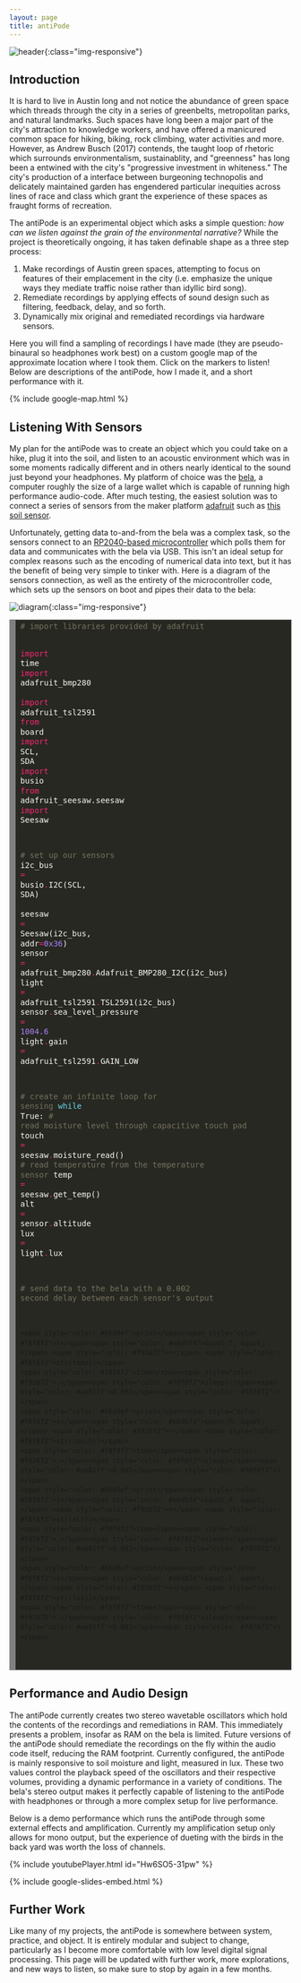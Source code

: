 ```yaml
---
layout: page
title: antiPode
---
```


![header](/assets/grass.jpeg){:class="img-responsive"}

## Introduction

It is hard to live in Austin long and not notice the abundance of green space which threads through the city in a series of greenbelts, metropolitan parks, and natural landmarks.
Such spaces have long been a major part of the city's attraction to knowledge workers, and have offered a manicured common space for hiking, biking, rock climbing, water activities and more.
However, as Andrew Busch (2017) contends, the taught loop of rhetoric which surrounds environmentalism, sustainablity, and "greenness" has long been a entwined with the city's "progressive investment in whiteness." 
The city's production of a interface between burgeoning technopolis and delicately maintained garden has engendered particular inequities across lines of race and class which grant the experience of these spaces as fraught forms of recreation.

The antiPode is an experimental object which asks a simple question: _how can we listen against the grain of the environmental narrative?_
While the project is theoretically ongoing, it has taken definable shape as a three step process: 
1. Make recordings of Austin green spaces, attempting to focus on features of their emplacement in the city (i.e. emphasize the unique ways they mediate traffic noise rather than idyllic bird song). 
2. Remediate recordings by applying effects of sound design such as filtering, feedback, delay, and so forth.
3. Dynamically mix original and remediated recordings via hardware sensors.

Here you will find a sampling of recordings I have made (they are pseudo-binaural so headphones work best) on a custom google map of the approximate location where I took them. 
Click on the markers to listen! 
Below are descriptions of the antiPode, how I made it, and a short performance with it. 

{% include google-map.html %}

## Listening With Sensors

My plan for the antiPode was to create an object which you could take on a hike, plug it into the soil, and listen to an acoustic environment which was in some moments radically different and in others nearly identical to the sound just beyond your headphones.
My platform of choice was the [bela](https://bela.io), a computer roughly the size of a large wallet which is capable of running high performance audio-code. 
After much testing, the easiest solution was to connect a series of sensors from the maker platform [adafruit](https://www.adafruit.com/) such as [this soil sensor](https://www.adafruit.com/product/4026).

Unfortunately, getting data to-and-from the bela was a complex task, so the sensors connect to an [RP2040-based microcontroller](https://www.adafruit.com/product/4884) which polls them for data and communicates with the bela via USB. 
This isn't an ideal setup for complex reasons such as the encoding of numerical data into text, but it has the benefit of being very simple to tinker with. 
Here is a diagram of the sensors connection, as well as the entirety of the microcontroller code, which sets up the sensors on boot and pipes their data to the bela: 


![diagram](/assets/antiPode.jpg){:class="img-responsive"}

<!-- HTML generated using hilite.me --><div style="background: #272822; overflow:auto;width:auto;border:solid gray;border-width:.1em .1em .1em .8em;padding:.2em .6em;"><pre style="margin: 0; line-height: 125%"><span style="color: #75715e"># import libraries provided by adafruit</span>

<span style="color: #f92672">import</span> <span style="color: #f8f8f2">time</span>
<span style="color: #f92672">import</span> <span style="color: #f8f8f2">adafruit_bmp280</span>     
<span style="color: #f92672">import</span> <span style="color: #f8f8f2">adafruit_tsl2591</span>
<span style="color: #f92672">from</span> <span style="color: #f8f8f2">board</span> <span style="color: #f92672">import</span> <span style="color: #f8f8f2">SCL,</span> <span style="color: #f8f8f2">SDA</span>
<span style="color: #f92672">import</span> <span style="color: #f8f8f2">busio</span>
<span style="color: #f92672">from</span> <span style="color: #f8f8f2">adafruit_seesaw.seesaw</span> <span style="color: #f92672">import</span> <span style="color: #f8f8f2">Seesaw</span>

<span style="color: #75715e"># set up our sensors     </span>
<span style="color: #f8f8f2">i2c_bus</span> <span style="color: #f92672">=</span> <span style="color: #f8f8f2">busio</span><span style="color: #f92672">.</span><span style="color: #f8f8f2">I2C(SCL,</span> <span style="color: #f8f8f2">SDA)</span>     
<span style="color: #f8f8f2">seesaw</span> <span style="color: #f92672">=</span> <span style="color: #f8f8f2">Seesaw(i2c_bus,</span> <span style="color: #f8f8f2">addr</span><span style="color: #f92672">=</span><span style="color: #ae81ff">0x36</span><span style="color: #f8f8f2">)</span>
<span style="color: #f8f8f2">sensor</span> <span style="color: #f92672">=</span> <span style="color: #f8f8f2">adafruit_bmp280</span><span style="color: #f92672">.</span><span style="color: #f8f8f2">Adafruit_BMP280_I2C(i2c_bus)</span>
<span style="color: #f8f8f2">light</span> <span style="color: #f92672">=</span> <span style="color: #f8f8f2">adafruit_tsl2591</span><span style="color: #f92672">.</span><span style="color: #f8f8f2">TSL2591(i2c_bus)</span>
<span style="color: #f8f8f2">sensor</span><span style="color: #f92672">.</span><span style="color: #f8f8f2">sea_level_pressure</span> <span style="color: #f92672">=</span> <span style="color: #ae81ff">1004.6</span> 
<span style="color: #f8f8f2">light</span><span style="color: #f92672">.</span><span style="color: #f8f8f2">gain</span> <span style="color: #f92672">=</span> <span style="color: #f8f8f2">adafruit_tsl2591</span><span style="color: #f92672">.</span><span style="color: #f8f8f2">GAIN_LOW</span>

<span style="color: #75715e"># create an infinite loop for sensing</span>
<span style="color: #66d9ef">while</span> <span style="color: #f8f8f2">True:</span>
    <span style="color: #75715e"># read moisture level through capacitive touch pad</span>
    <span style="color: #f8f8f2">touch</span> <span style="color: #f92672">=</span> <span style="color: #f8f8f2">seesaw</span><span style="color: #f92672">.</span><span style="color: #f8f8f2">moisture_read()</span>
    <span style="color: #75715e"># read temperature from the temperature sensor</span>
    <span style="color: #f8f8f2">temp</span> <span style="color: #f92672">=</span> <span style="color: #f8f8f2">seesaw</span><span style="color: #f92672">.</span><span style="color: #f8f8f2">get_temp()</span>
    <span style="color: #f8f8f2">alt</span> <span style="color: #f92672">=</span> <span style="color: #f8f8f2">sensor</span><span style="color: #f92672">.</span><span style="color: #f8f8f2">altitude</span>
    <span style="color: #f8f8f2">lux</span> <span style="color: #f92672">=</span> <span style="color: #f8f8f2">light</span><span style="color: #f92672">.</span><span style="color: #f8f8f2">lux</span>

<span style="color: #75715e"># send data to the bela with a 0.002 second delay between each sensor&#39;s output </span>

    <span style="color: #66d9ef">print</span><span style="color: #f8f8f2">(</span><span style="color: #e6db74">&quot;T: &quot;</span> <span style="color: #f92672">+</span> <span style="color: #f8f8f2">str(temp))</span>
    <span style="color: #f8f8f2">time</span><span style="color: #f92672">.</span><span style="color: #f8f8f2">sleep(</span><span style="color: #ae81ff">0.002</span><span style="color: #f8f8f2">)</span>
    <span style="color: #66d9ef">print</span><span style="color: #f8f8f2">(</span><span style="color: #e6db74">&quot;M: &quot;</span> <span style="color: #f92672">+</span> <span style="color: #f8f8f2">str(touch))</span>
    <span style="color: #f8f8f2">time</span><span style="color: #f92672">.</span><span style="color: #f8f8f2">sleep(</span><span style="color: #ae81ff">0.002</span><span style="color: #f8f8f2">)</span>
    <span style="color: #66d9ef">print</span><span style="color: #f8f8f2">(</span><span style="color: #e6db74">&quot;A: &quot;</span> <span style="color: #f92672">+</span> <span style="color: #f8f8f2">str(alt))</span>
    <span style="color: #f8f8f2">time</span><span style="color: #f92672">.</span><span style="color: #f8f8f2">sleep(</span><span style="color: #ae81ff">0.002</span><span style="color: #f8f8f2">)</span>
    <span style="color: #66d9ef">print</span><span style="color: #f8f8f2">(</span><span style="color: #e6db74">&quot;L: &quot;</span> <span style="color: #f92672">+</span> <span style="color: #f8f8f2">str(lux))</span>
    <span style="color: #f8f8f2">time</span><span style="color: #f92672">.</span><span style="color: #f8f8f2">sleep(</span><span style="color: #ae81ff">0.002</span><span style="color: #f8f8f2">)</span>
</pre></div>

## Performance and Audio Design

The antiPode currently creates two stereo wavetable oscillators which hold the contents of the recordings and remediations in RAM. 
This immediately presents a problem, insofar as RAM on the bela is limited. 
Future versions of the antiPode should remediate the recordings on the fly within the audio code itself, reducing the RAM footprint. 
Currently configured, the antiPode is mainly responsive to soil moisture and light, measured in lux. These two values control the playback speed of the oscillators and their respective volumes, providing a dynamic performance in a variety of conditions.
The bela's stereo output makes it perfectly capable of listening to the antiPode with headphones or through a more complex setup for live performance. 

Below is a demo performance which runs the antiPode through some external effects and amplification. 
Currently my amplification setup only allows for mono output, but the experience of dueting with the birds in the back yard was worth the loss of channels. 



{% include youtubePlayer.html id="Hw6SO5-31pw" %}

{% include google-slides-embed.html %}

## Further Work

Like many of my projects, the antiPode is somewhere between system, practice, and object. 
It is entirely modular and subject to change, particularly as I become more comfortable with low level digital signal processing. 
This page will be updated with further work, more explorations, and new ways to listen, so make sure to stop by again in a few months. 
